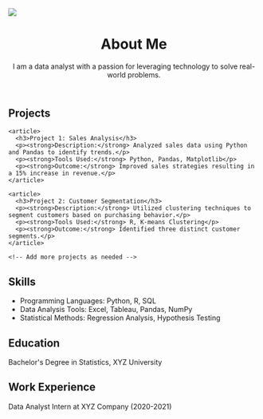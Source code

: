 <!DOCTYPE html>
<html lang="en">
<head>
  <meta charset="UTF-8">
  <title>Data Analyst Portfolio</title>
</head>
<body>
<img src="https://media.licdn.com/dms/image/C4E03AQFsBd-LOhuURA/profile-displayphoto-shrink_200_200/0/1591473347854?e=2147483647&v=beta&t=H8IjJWnkU7LyOilGFz8hsaT_PVc-rNrTF84RN7Dk_B4" />
  <header>
    <h1>About Me</h1>
    <p>I am a data analyst with a passion for leveraging technology to solve real-world problems.</p>
  </header>

  <section id="projects">
    <h2>Projects</h2>

    <article>
      <h3>Project 1: Sales Analysis</h3>
      <p><strong>Description:</strong> Analyzed sales data using Python and Pandas to identify trends.</p>
      <p><strong>Tools Used:</strong> Python, Pandas, Matplotlib</p>
      <p><strong>Outcome:</strong> Improved sales strategies resulting in a 15% increase in revenue.</p>
    </article>

    <article>
      <h3>Project 2: Customer Segmentation</h3>
      <p><strong>Description:</strong> Utilized clustering techniques to segment customers based on purchasing behavior.</p>
      <p><strong>Tools Used:</strong> R, K-means Clustering</p>
      <p><strong>Outcome:</strong> Identified three distinct customer segments.</p>
    </article>

    <!-- Add more projects as needed -->
  </section>

  <section id="skills">
    <h2>Skills</h2>
    <ul>
      <li>Programming Languages: Python, R, SQL</li>
      <li>Data Analysis Tools: Excel, Tableau, Pandas, NumPy</li>
      <li>Statistical Methods: Regression Analysis, Hypothesis Testing</li>
    </ul>
  </section>

  <section id="education">
    <h2>Education</h2>
    <p>Bachelor's Degree in Statistics, XYZ University</p>
  </section>

  <section id="work-experience">
    <h2>Work Experience</h2>
    <p>Data Analyst Intern at XYZ Company (2020-2021)</p>
  </section>

</body>
</html>
